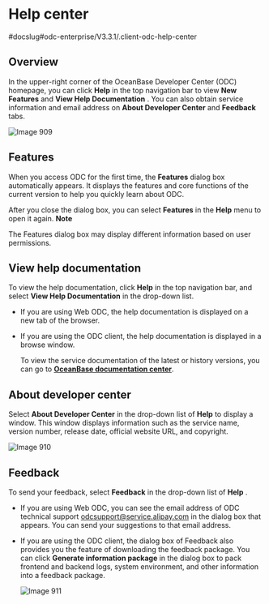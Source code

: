 Help center 
================================
#docslug#odc-enterprise/V3.3.1/.client-odc-help-center


Overview 
-----------------------------

In the upper-right corner of the OceanBase Developer Center (ODC) homepage, you can click **Help** in the top navigation bar to view **New Features** and **View Help Documentation** . You can also obtain service information and email address on **About Developer Center** and **Feedback** tabs. 

![Image 909](https://help-static-aliyun-doc.aliyuncs.com/assets/img/en-US/1413960461/p313332.png)

Features 
-----------------------------

When you access ODC for the first time, the **Features** dialog box automatically appears. It displays the features and core functions of the current version to help you quickly learn about ODC.

After you close the dialog box, you can select **Features** in the **Help** menu to open it again.
**Note**



The Features dialog box may display different information based on user permissions.

View help documentation 
--------------------------------------------

To view the help documentation, click **Help** in the top navigation bar, and select **View Help Documentation** in the drop-down list.

* If you are using Web ODC, the help documentation is displayed on a new tab of the browser.

  

* If you are using the ODC client, the help documentation is displayed in a browse window. 

  To view the service documentation of the latest or history versions, you can go to **[OceanBase documentation center](https://www.oceanbase.com/en/docs/enterprise/oceanbase-developer-center/odc/V3.3.1/product-updates)**.
  




About developer center 
-------------------------------------------

Select **About Developer Center** in the drop-down list of **Help** to display a window. This window displays information such as the service name, version number, release date, official website URL, and copyright. 

![Image 910](https://help-static-aliyun-doc.aliyuncs.com/assets/img/en-US/0897962561/p313341.png)

Feedback 
-----------------------------

To send your feedback, select **Feedback** in the drop-down list of **Help** .

* If you are using Web ODC, you can see the email address of ODC technical support odcsupport@service.alipay.com in the dialog box that appears. You can send your suggestions to that email address.

  

* If you are using the ODC client, the dialog box of Feedback also provides you the feature of downloading the feedback package. You can click **Generate information package** in the dialog box to pack frontend and backend logs, system environment, and other information into a feedback package. 

  ![Image 911](https://help-static-aliyun-doc.aliyuncs.com/assets/img/en-US/1413960461/p313345.png)
  



